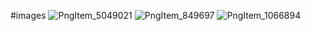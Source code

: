#images
![PngItem_5049021](https://user-images.githubusercontent.com/50899639/170412865-b76d371a-90de-4de1-ab9b-f82b31a35039.png)
![PngItem_849697](https://user-images.githubusercontent.com/50899639/170412870-28c8eb66-0d99-4ed5-812b-0e19e954b661.png)
![PngItem_1066894](https://user-images.githubusercontent.com/50899639/170412876-5c8cb0a2-d9f9-4805-b56f-dca1a3181c38.png)

